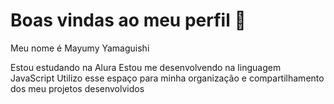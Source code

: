 # Boas vindas ao meu perfil 💙
Meu nome é Mayumy Yamaguishi

Estou estudando na Alura
Estou me desenvolvendo na linguagem JavaScript
Utilizo esse espaço para minha organização e compartilhamento dos meu projetos desenvolvidos
